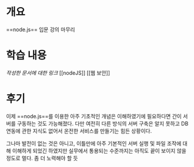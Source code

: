 # 개요
==node.js== 입문 강의 마무리

# 학습 내용
*작성한 문서에 대한 링크*
[[nodeJS]]
[[웹 보안]]

# 후기
이제 ==node.js==를 이용한 아주 기초적인 개념은 이해하였기에 필요하다면 간이 서버를 구동하는 것도 가능해졌다. 다만 여전히 다른 방식의 서버 구축은 알지 못하고 DB 연동에 관한 지식도 없어서 온전한 서비스를 만들기는 힘든 상황이다.

그나마 발전이 없는 것은 아니고, 이틀만에 아주 기본적인 서버 실행 및 파일 조작에 대해 이해하게 되었긴 하였지만 실무에서 통용되는 수준까지는 아직도 끝이 보이지 않을 정도로 멀다. 좀 더 노력해야 할 듯